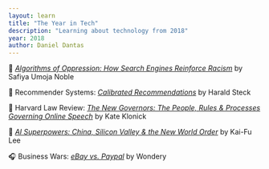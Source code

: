 ```yaml
---
layout: learn
title: "The Year in Tech"
description: "Learning about technology from 2018"
year: 2018
author: Daniel Dantas
---
```


📕 *[Algorithms of Oppression: How Search Engines Reinforce Racism](https://en.wikipedia.org/wiki/Algorithms_of_Oppression)* by Safiya Umoja Noble <!-- 4/8/2024 -->

📄 Recommender Systems: [_Calibrated Recommendations_](https://dl.acm.org/doi/abs/10.1145/3240323.3240372) by Harald Steck <!-- 3/27/2024 -->

📄 Harvard Law Review: _[The New Governors: The People, Rules & Processes Governing Online Speech](https://harvardlawreview.org/print/vol-131/the-new-governors-the-people-rules-and-processes-governing-online-speech/)_ by Kate Klonick <!-- 3/27/2024 -->

📕 [*AI Superpowers: China, Silicon Valley & the New World Order*](https://en.wikipedia.org/wiki/AI_Superpowers) by Kai-Fu Lee <!-- 10/7/2023 -->

🎧 Business Wars: _[eBay vs. Paypal](https://wondery.com/shows/business-wars/season/6/)_ by Wondery <!-- 9/16/2021 -->



